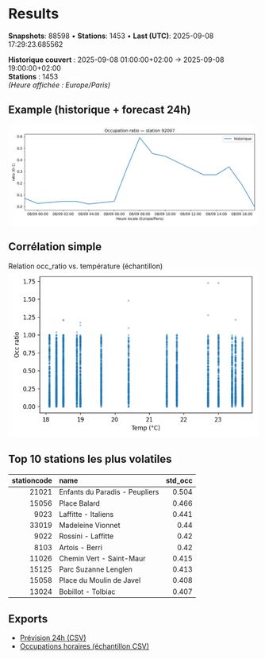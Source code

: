 # Results

**Snapshots**: 88598  •  **Stations**: 1453  •  **Last (UTC)**: 2025-09-08 17:29:23.685562

**Historique couvert** : 2025-09-08 01:00:00+02:00 → 2025-09-08 19:00:00+02:00  
**Stations** : 1453  
*(Heure affichée : Europe/Paris)*

## Example (historique + forecast 24h)
![sample](assets/sample_forecast.png)

## Corrélation simple
Relation occ_ratio vs. température (échantillon)
![occ vs temp](assets/occ_vs_temp.png)

## Top 10 stations les plus volatiles
|   stationcode | name                           |   std_occ |
|--------------:|:-------------------------------|----------:|
|         21021 | Enfants du Paradis - Peupliers |     0.504 |
|         15056 | Place Balard                   |     0.466 |
|          9023 | Laffitte - Italiens            |     0.441 |
|         33019 | Madeleine Vionnet              |     0.44  |
|          9022 | Rossini - Laffitte             |     0.42  |
|          8103 | Artois - Berri                 |     0.42  |
|         11026 | Chemin Vert - Saint-Maur       |     0.415 |
|         15125 | Parc Suzanne Lenglen           |     0.413 |
|         15058 | Place du Moulin de Javel       |     0.408 |
|         13024 | Bobillot - Tolbiac             |     0.407 |

## Exports
- [Prévision 24h (CSV)](exports/velib_forecast_24h.csv)
- [Occupations horaires (échantillon CSV)](exports/velib_hourly.csv)